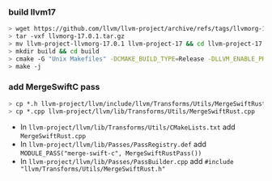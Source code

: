 ### build llvm17
```bash
> wget https://github.com/llvm/llvm-project/archive/refs/tags/llvmorg-17.0.1.tar.gz
> tar -vxf llvmorg-17.0.1.tar.gz
> mv llvm-project-llvmorg-17.0.1 llvm-project-17 && cd llvm-project-17
> mkdir build && cd build
> cmake -G "Unix Makefiles" -DCMAKE_BUILD_TYPE=Release -DLLVM_ENABLE_PROJECTS="clang;compiler-rt" ../llvm
> make -j
```

### add MergeSwiftC pass
```bash
> cp *.h llvm-project/llvm/include/llvm/Transforms/Utils/MergeSwiftRust.h
> cp *.cpp llvm-project/llvm/lib/Transforms/Utils/MergeSwiftRust.cpp
```

- In `llvm-project/llvm/lib/Transforms/Utils/CMakeLists.txt` add `MergeSwiftRust.cpp`
- In `llvm-project/llvm/lib/Passes/PassRegistry.def` add `MODULE_PASS("merge-swift-c", MergeSwiftRustPass())` 
- In `llvm-project/llvm/lib/Passes/PassBuilder.cpp` add `#include "llvm/Transforms/Utils/MergeSwiftRust.h"`

